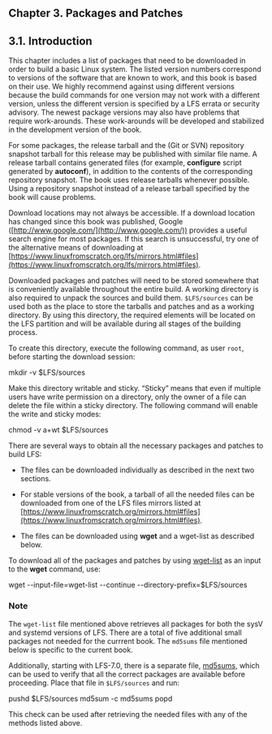 ## Chapter 3. Packages and Patches

## 3.1. Introduction

This chapter includes a list of packages that need to be downloaded in order to build a basic Linux system. The listed version numbers correspond to versions of the software that are known to work, and this book is based on their use. We highly recommend against using different versions because the build commands for one version may not work with a different version, unless the different version is specified by a LFS errata or security advisory. The newest package versions may also have problems that require work-arounds. These work-arounds will be developed and stabilized in the development version of the book.

For some packages, the release tarball and the (Git or SVN) repository snapshot tarball for this release may be published with similar file name. A release tarball contains generated files (for example, **configure** script generated by **autoconf**), in addition to the contents of the corresponding repository snapshot. The book uses release tarballs whenever possible. Using a repository snapshot instead of a release tarball specified by the book will cause problems.

Download locations may not always be accessible. If a download location has changed since this book was published, Google ([http://www.google.com/](http://www.google.com/)) provides a useful search engine for most packages. If this search is unsuccessful, try one of the alternative means of downloading at [https://www.linuxfromscratch.org/lfs/mirrors.html#files](https://www.linuxfromscratch.org/lfs/mirrors.html#files).

Downloaded packages and patches will need to be stored somewhere that is conveniently available throughout the entire build. A working directory is also required to unpack the sources and build them. `$LFS/sources` can be used both as the place to store the tarballs and patches and as a working directory. By using this directory, the required elements will be located on the LFS partition and will be available during all stages of the building process.

To create this directory, execute the following command, as user `root`, before starting the download session:

mkdir -v $LFS/sources

Make this directory writable and sticky. “Sticky” means that even if multiple users have write permission on a directory, only the owner of a file can delete the file within a sticky directory. The following command will enable the write and sticky modes:

chmod -v a+wt $LFS/sources

There are several ways to obtain all the necessary packages and patches to build LFS:

-   The files can be downloaded individually as described in the next two sections.
    
-   For stable versions of the book, a tarball of all the needed files can be downloaded from one of the LFS files mirrors listed at [https://www.linuxfromscratch.org/mirrors.html#files](https://www.linuxfromscratch.org/mirrors.html#files).
    
-   The files can be downloaded using **wget** and a wget-list as described below.
    

To download all of the packages and patches by using [wget-list](https://linuxfromscratch.org/lfs/downloads/stable/wget-list) as an input to the **wget** command, use:

wget --input-file=wget-list --continue --directory-prefix=$LFS/sources

### Note

The `wget-list` file mentioned above retrieves all packages for both the sysV and systemd versions of LFS. There are a total of five additional small packages not needed for the currrent book. The `md5sums` file mentioned below is specific to the current book.

Additionally, starting with LFS-7.0, there is a separate file, [md5sums](https://linuxfromscratch.org/lfs/downloads/stable/md5sums), which can be used to verify that all the correct packages are available before proceeding. Place that file in `$LFS/sources` and run:

pushd $LFS/sources
  md5sum -c md5sums
popd

This check can be used after retrieving the needed files with any of the methods listed above.